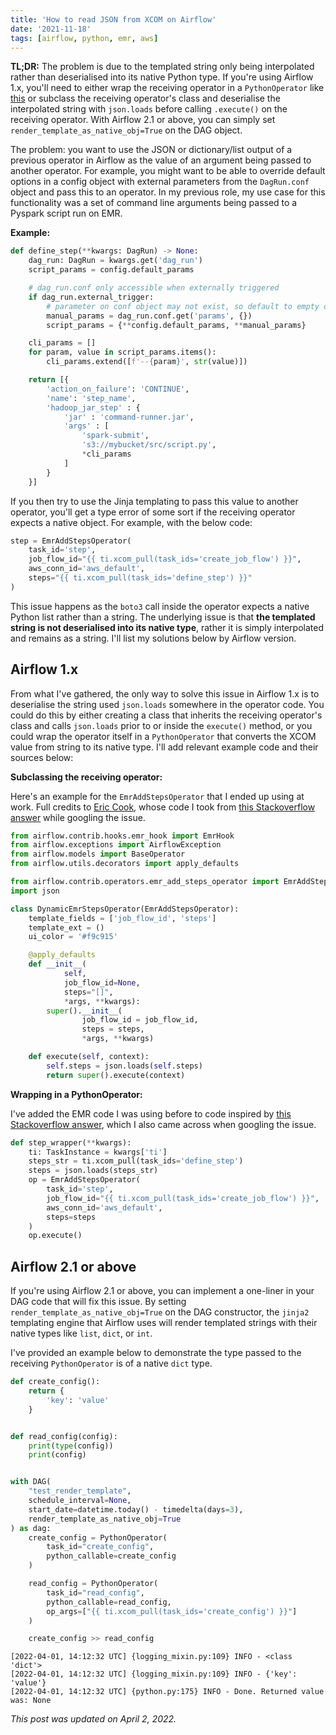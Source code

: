 ```yaml
---
title: 'How to read JSON from XCOM on Airflow'
date: '2021-11-18'
tags: [airflow, python, emr, aws]
---
```


**TL;DR:** The problem is due to the templated string only being interpolated rather than deserialised into its native Python type.
If you're using Airflow 1.x, you'll need to either wrap the receiving operator in a `PythonOperator` like [this](https://stackoverflow.com/a/64950554/2608918)
or subclass the receiving operator's class and deserialise the interpolated string with `json.loads` before calling `.execute()` on the
receiving operator. With Airflow 2.1 or above, you can simply set `render_template_as_native_obj=True` on the DAG object.

The problem: you want to use the JSON or dictionary/list output of a previous operator in Airflow as the value of an argument
being passed to another operator. For example, you might want to be able to override default options in a config object with external
parameters from the `DagRun.conf` object and pass this to an operator. In my previous role, my use case for this functionality was
a set of command line arguments being passed to a Pyspark script run on EMR.

**Example:**

```python
def define_step(**kwargs: DagRun) -> None:
    dag_run: DagRun = kwargs.get('dag_run')
    script_params = config.default_params

    # dag_run.conf only accessible when externally triggered
    if dag_run.external_trigger:
        # parameter on conf object may not exist, so default to empty dict
        manual_params = dag_run.conf.get('params', {})
        script_params = {**config.default_params, **manual_params}

    cli_params = []
    for param, value in script_params.items():
        cli_params.extend([f'--{param}', str(value)])

    return [{
        'action_on_failure': 'CONTINUE',
        'name': 'step_name',
        'hadoop_jar_step' : {
            'jar' : 'command-runner.jar',
            'args' : [
                'spark-submit',
                's3://mybucket/src/script.py',
                *cli_params
            ]
        }
    }]
```

If you then try to use the Jinja templating to pass this value to another operator, you'll get a type error of some sort if the
receiving operator expects a native object. For example, with the below code:

```python
step = EmrAddStepsOperator(
    task_id='step',
    job_flow_id="{{ ti.xcom_pull(task_ids='create_job_flow') }}",
    aws_conn_id='aws_default',
    steps="{{ ti.xcom_pull(task_ids='define_step') }}"
)
```

This issue happens as the `boto3` call inside the operator expects a native Python list rather than a string.
The underlying issue is that **the templated string is not deserialised into its native type**, rather it is simply interpolated
and remains as a string. I'll list my solutions below by Airflow version.

## Airflow 1.x

From what I've gathered, the only way to solve this issue in Airflow 1.x is to deserialise the string used `json.loads` somewhere in the operator code.
You could do this by either creating a class that inherits the receiving operator's class and calls `json.loads` prior to or inside the `execute()` method,
or you could wrap the operator itself in a `PythonOperator` that converts the XCOM value from string to its native type.
I'll add relevant example code and their sources below:

**Subclassing the receiving operator:**

Here's an example for the `EmrAddStepsOperator` that I ended up using at work. Full credits to [Eric Cook](https://stackoverflow.com/users/12684770/eric-cook),
whose code I took from [this Stackoverflow answer](https://stackoverflow.com/questions/58242701/using-json-input-variables-in-airflow-emr-operator-steps/59670311#59670311)
while googling the issue.

```python
from airflow.contrib.hooks.emr_hook import EmrHook
from airflow.exceptions import AirflowException
from airflow.models import BaseOperator
from airflow.utils.decorators import apply_defaults

from airflow.contrib.operators.emr_add_steps_operator import EmrAddStepsOperator
import json

class DynamicEmrStepsOperator(EmrAddStepsOperator):
    template_fields = ['job_flow_id', 'steps']
    template_ext = ()
    ui_color = '#f9c915'

    @apply_defaults
    def __init__(
            self,
            job_flow_id=None,
            steps="[]",
            *args, **kwargs):
        super().__init__(
                job_flow_id = job_flow_id,
                steps = steps,
                *args, **kwargs)

    def execute(self, context):
        self.steps = json.loads(self.steps)
        return super().execute(context)
```

**Wrapping in a PythonOperator:**

I've added the EMR code I was using before to code inspired by [this Stackoverflow answer](https://stackoverflow.com/questions/64895696/airflow-xcom-pull-only-returns-string),
which I also came across when googling the issue.

```python
def step_wrapper(**kwargs):
    ti: TaskInstance = kwargs['ti']
    steps_str = ti.xcom_pull(task_ids='define_step')
    steps = json.loads(steps_str)
    op = EmrAddStepsOperator(
        task_id='step',
        job_flow_id="{{ ti.xcom_pull(task_ids='create_job_flow') }}",
        aws_conn_id='aws_default',
        steps=steps
    )
    op.execute()
```

## Airflow 2.1 or above

If you're using Airflow 2.1 or above, you can implement a one-liner in your DAG code that will fix this issue.
By setting `render_template_as_native_obj=True` on the DAG constructor, the `jinja2` templating
engine that Airflow uses will render templated strings with their native types like `list`, `dict`, or `int`.

I've provided an example below to demonstrate the type passed to the receiving `PythonOperator` is of a native `dict`
type.

```python
def create_config():
    return {
        'key': 'value'
    }


def read_config(config):
    print(type(config))
    print(config)


with DAG(
    "test_render_template",
    schedule_interval=None,
    start_date=datetime.today() - timedelta(days=3),
    render_template_as_native_obj=True
) as dag:
    create_config = PythonOperator(
        task_id="create_config",
        python_callable=create_config
    )

    read_config = PythonOperator(
        task_id="read_config",
        python_callable=read_config,
        op_args=["{{ ti.xcom_pull(task_ids='create_config') }}"]
    )

    create_config >> read_config
```

```log
[2022-04-01, 14:12:32 UTC] {logging_mixin.py:109} INFO - <class 'dict'>
[2022-04-01, 14:12:32 UTC] {logging_mixin.py:109} INFO - {'key': 'value'}
[2022-04-01, 14:12:32 UTC] {python.py:175} INFO - Done. Returned value was: None
```

_This post was updated on April 2, 2022._
